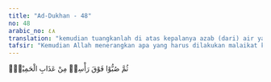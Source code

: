```yaml
---
title: "Ad-Dukhan - 48"
no: 48
arabic_no: ٤٨
translation: "kemudian tuangkanlah di atas kepalanya azab (dari) air yang sangat panas.”"
tafsir: "Kemudian Allah menerangkan apa yang harus dilakukan malaikat kepada penghuni neraka itu. Allah memerintahkan kepada malaikat Zabaniyah merenggut dan menyeret penghuni-penghuni neraka itu dan melemparkannya ke tengah-tengah nyala api yang sedang berkobar-kobar sehingga mereka hangus terbakar. Ungkapan ini merupakan gambaran bagi manusia, bagaimana berat dan kerasnya siksa yang akan dialami penduduk neraka nanti.\n\nSetelah malaikat Zabaniyah itu mencampakkan penghuni-penghuni neraka ke tengah-tengah api yang menyala-nyala itu, maka ia pun menyiram mereka dengan cairan panas yang mendidih. Siksaan seperti itu adalah siksaan yang paling berat yang akan mereka rasakan dan terasa lebih merata ke seluruh badan mereka.\n\nDalam ayat yang lain diterangkan pula siksaan yang seperti itu, Allah berfirman:\n\nMaka bagi orang kafir akan dibuatkan pakaian-pakaian dari api (neraka) untuk mereka. Ke atas kepala mereka akan disiramkan air yang mendidih. Dengan (air mendidih) itu akan dihancurluluhkan apa yang ada dalam perut dan kulit mereka. Dan (azab) untuk mereka cambuk-cambuk dari besi. (al-hajj/22: 19-21)"
---
```

ثُمَّ صُبُّوْا فَوْقَ رَأْسِهٖ مِنْ عَذَابِ الْحَمِيْمِۗ